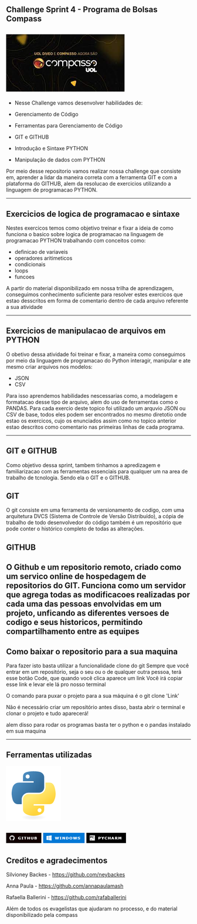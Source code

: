 ## Challenge Sprint 4 - Programa de Bolsas Compass
![img_8.png](img_8.png)
---------------------------------------------------
* Nesse Challenge vamos desenvolver habilidades de:

* Gerenciamento de Código

* Ferramentas para Gerenciamento de Código

* GIT e GITHUB

* Introdução e Sintaxe PYTHON

* Manipulação de dados com PYTHON


Por meio desse repositorio vamos realizar nossa challenge 
que consiste em, aprender a lidar da maneira correta com a ferramenta
GIT e com a plataforma do GITHUB, alem da resolucao de exercicios 
utilizando a linguagem de programacao PYTHON.

--------------------------------------------------------------------------
## Exercicios de logica de programacao e sintaxe

Nestes exercicos temos como objetivo treinar e fixar a ideia de como funciona 
o basico sobre logica de programacao na linguagem de programacao PYTHON trabalhando com
conceitos como:
* definicao de variaveis
* operadores aritimeticos
* condicionais
* loops 
* funcoes
  
A partir do material disponibilizado em nossa trilha de aprendizagem,
conseguimos conhecimento suficiente para resolver estes exercicos que estao 
desscritos em forma de comentario dentro de cada arquivo referente a sua atividade

---------------------------------------------------------------------------------

## Exercicios de manipulacao de arquivos em PYTHON

O obetivo dessa atividade foi treinar e fixar, a maneira como conseguimos
por meio da linguagem de programacao do Python interagir, manipular e ate mesmo criar
arquivos nos modelos:
* JSON
* CSV

Para isso aprendemos habilidades nescessarias como, a modelagem e formatacao
desse tipo de arquivo, alem do uso de ferramentas como o PANDAS.
Para cada exercio deste topico foi utilizado um arquvio JSON ou CSV de base,
todos eles podem ser encontrados no mesmo diretotio onde estao os exercicos, cujo 
os enunciados assim como no topico anterior estao descritos como comentario 
nas primeiras linhas de cada programa.

----------------------------------------------------------------

## GIT e GITHUB

Como objetivo dessa sprint, tambem tinhamos a apredizagem e familiarizacao 
com as ferramentas essenciais para qualquer um na area de trabalho de tcnologia.
Sendo ela o GIT e o GITHUB.
 
## GIT

O git consiste em uma ferramenta de versionamento de codigo, com uma arquitetura
DVCS (Sistema de Controle de Versão Distribuído),
a cópia de trabalho de todo desenvolvedor do código também é um repositório que pode conter o 
histórico completo de todas as alterações.

## GITHUB
O Github e um repositorio remoto, criado como um servico online de hospedagem 
de repositorios do GIT. 
Funciona como um servidor que agrega todas as modificacoes realizadas por cada uma das
pessoas envolvidas em um projeto, unficando as diferentes versoes de codigo e seus historicos,
permitindo compartilhamento entre as equipes
---------------------------------------------------------------------------------------------------
## Como baixar o repositorio para a sua maquina
Para fazer isto basta utilizar a funcionalidade clone do git
Sempre que você entrar em um repositório, seja o seu ou o de qualquer outra pessoa, 
terá esse botão Code, que quando você clica aparece um link
Você irá copiar esse link e levar ele lá pro nosso terminal

O comando para puxar o projeto para a sua máquina é o git clone 'Link'

Não é necessário criar um repositório antes disso, basta abrir o terminal e clonar o projeto e tudo aparecerá!

alem disso para rodar os programas basta ter o python e o pandas instalado em sua maquina


---------------------------------------------------------------------------------------------------------------
## Ferramentas utilizadas
![img_6.png](img_6.png)

 ![img_1.png](img_1.png) ![img_2.png](img_2.png) ![img_3.png](img_3.png) 
 --------------------------------------------------------------------------------------------
## Creditos  e agradecimentos 
Silvioney Backes - https://github.com/neybackes

Anna Paula - https://github.com/annapaulamash

Rafaella Ballerini - https://github.com/rafaballerini

Além de todos os evagelistas que ajudaram no processo, e do material
disponibilizado pela compass

